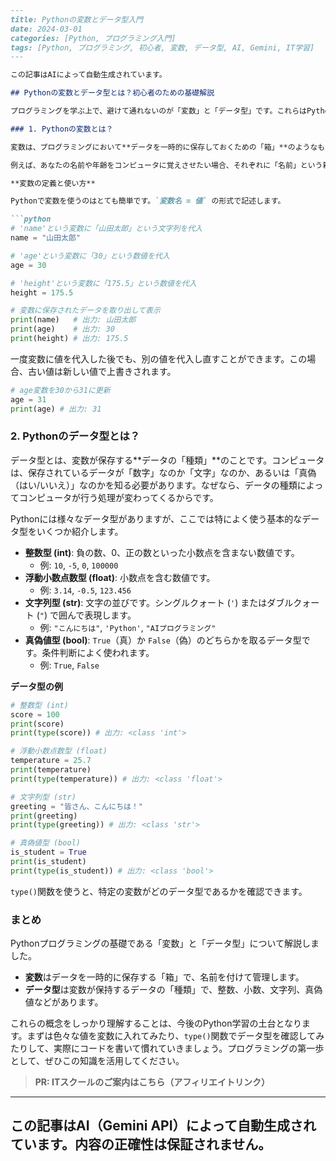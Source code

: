 ```markdown
---
title: Pythonの変数とデータ型入門
date: 2024-03-01
categories: [Python, プログラミング入門]
tags: [Python, プログラミング, 初心者, 変数, データ型, AI, Gemini, IT学習]
---

この記事はAIによって自動生成されています。

## Pythonの変数とデータ型とは？初心者のための基礎解説

プログラミングを学ぶ上で、避けて通れないのが「変数」と「データ型」です。これらはPythonだけでなく、ほとんどのプログラミング言語の基本中の基本となります。この記事では、IT初心者の方でも理解しやすいように、Pythonにおける変数とデータ型の役割と使い方を、具体例を交えながらやさしく解説します。

### 1. Pythonの変数とは？

変数は、プログラミングにおいて**データを一時的に保存しておくための「箱」**のようなものです。この箱には「名前（変数名）」を付けることができ、その名前を使って後から箱の中のデータを取り出したり、新しいデータに入れ替えたりすることができます。

例えば、あなたの名前や年齢をコンピュータに覚えさせたい場合、それぞれに「名前」という箱と「年齢」という箱を用意し、そこに情報を入れておくイメージです。

**変数の定義と使い方**

Pythonで変数を使うのはとても簡単です。`変数名 = 値` の形式で記述します。

```python
# 'name'という変数に「山田太郎」という文字列を代入
name = "山田太郎"

# 'age'という変数に「30」という数値を代入
age = 30

# 'height'という変数に「175.5」という数値を代入
height = 175.5

# 変数に保存されたデータを取り出して表示
print(name)   # 出力: 山田太郎
print(age)    # 出力: 30
print(height) # 出力: 175.5
```

一度変数に値を代入した後でも、別の値を代入し直すことができます。この場合、古い値は新しい値で上書きされます。

```python
# age変数を30から31に更新
age = 31
print(age) # 出力: 31
```

### 2. Pythonのデータ型とは？

データ型とは、変数が保存する**データの「種類」**のことです。コンピュータは、保存されているデータが「数字」なのか「文字」なのか、あるいは「真偽（はい/いいえ）」なのかを知る必要があります。なぜなら、データの種類によってコンピュータが行う処理が変わってくるからです。

Pythonには様々なデータ型がありますが、ここでは特によく使う基本的なデータ型をいくつか紹介します。

*   **整数型 (int)**: 負の数、0、正の数といった小数点を含まない数値です。
    *   例: `10`, `-5`, `0`, `100000`
*   **浮動小数点数型 (float)**: 小数点を含む数値です。
    *   例: `3.14`, `-0.5`, `123.456`
*   **文字列型 (str)**: 文字の並びです。シングルクォート (`'`) またはダブルクォート (`"`) で囲んで表現します。
    *   例: `"こんにちは"`, `'Python'`, `"AIプログラミング"`
*   **真偽値型 (bool)**: `True`（真）か `False`（偽）のどちらかを取るデータ型です。条件判断によく使われます。
    *   例: `True`, `False`

**データ型の例**

```python
# 整数型 (int)
score = 100
print(score)
print(type(score)) # 出力: <class 'int'>

# 浮動小数点数型 (float)
temperature = 25.7
print(temperature)
print(type(temperature)) # 出力: <class 'float'>

# 文字列型 (str)
greeting = "皆さん、こんにちは！"
print(greeting)
print(type(greeting)) # 出力: <class 'str'>

# 真偽値型 (bool)
is_student = True
print(is_student)
print(type(is_student)) # 出力: <class 'bool'>
```
`type()`関数を使うと、特定の変数がどのデータ型であるかを確認できます。

### まとめ

Pythonプログラミングの基礎である「変数」と「データ型」について解説しました。
*   **変数**はデータを一時的に保存する「箱」で、名前を付けて管理します。
*   **データ型**は変数が保持するデータの「種類」で、整数、小数、文字列、真偽値などがあります。

これらの概念をしっかり理解することは、今後のPython学習の土台となります。まずは色々な値を変数に入れてみたり、`type()`関数でデータ型を確認してみたりして、実際にコードを書いて慣れていきましょう。プログラミングの第一歩として、ぜひこの知識を活用してください。
> **PR: ITスクールのご案内はこちら（アフィリエイトリンク）**

---
この記事はAI（Gemini API）によって自動生成されています。内容の正確性は保証されません。
---
